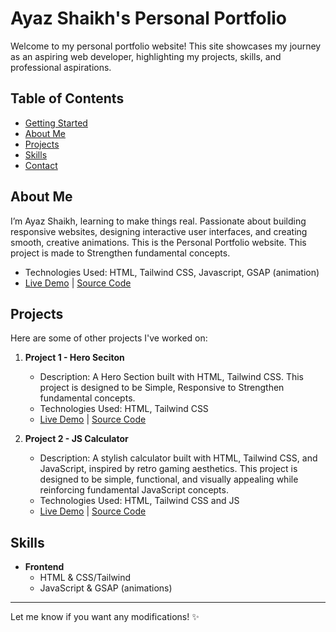 # Ayaz Shaikh's Personal Portfolio

Welcome to my personal portfolio website! This site showcases my journey as an aspiring web developer, highlighting my projects, skills, and professional aspirations.

## Table of Contents

- [Getting Started](#hero-section)
- [About Me](#about-me)
- [Projects](#projects)
- [Skills](#skills)
- [Contact](#contact)

## About Me

I’m Ayaz Shaikh, learning to make things real. Passionate about building responsive websites, designing interactive user interfaces, and creating smooth, creative animations. This is the Personal Portfolio website. This project is made to Strengthen fundamental concepts.
   - Technologies Used: HTML, Tailwind CSS, Javascript, GSAP (animation)
   - [Live Demo](https://ayazshaikh01.github.io/AyazShaikh--01/) | [Source Code](https://github.com/AyazShaikh01/AyazShaikh--01)

## Projects

Here are some of other projects I've worked on:

1. **Project 1 - Hero Seciton**
   - Description: A Hero Section built with HTML, Tailwind CSS. This project is designed to be Simple, Responsive to Strengthen fundamental concepts.
   - Technologies Used: HTML, Tailwind CSS
   - [Live Demo](https://ayazshaikh01.github.io/LandingPage_1/) | [Source Code](https://github.com/AyazShaikh01/LandingPage_1)

2. **Project 2 - JS Calculator**
   - Description: A stylish calculator built with HTML, Tailwind CSS, and JavaScript, inspired by retro gaming aesthetics. This project is designed to be simple, functional, and visually appealing while reinforcing fundamental JavaScript concepts.
   - Technologies Used: HTML, Tailwind CSS and JS
   - [Live Demo](https://ayazshaikh01.github.io/JS_Calculaor/) | [Source Code](https://github.com/AyazShaikh01/JS_Calculaor)

## Skills
- **Frontend**
  - HTML & CSS/Tailwind
  - JavaScript & GSAP (animations)

--------------------------------------------------
Let me know if you want any modifications! ✨
